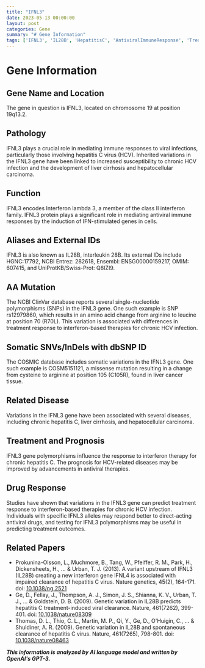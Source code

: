 ```yaml
---
title: "IFNL3"
date: 2023-05-13 00:00:00
layout: post
categories: Gene
summary: "# Gene Information"
tags: ['IFNL3', 'IL28B', 'HepatitisC', 'AntiviralImmuneResponse', 'TreatmentResponse', 'GeneticVariations', 'InterferonTherapy', 'Prognosis']
---
```


# Gene Information

## Gene Name and Location
The gene in question is IFNL3, located on chromosome 19 at position 19q13.2.

## Pathology
IFNL3 plays a crucial role in mediating immune responses to viral infections, particularly those involving hepatitis C virus (HCV). Inherited variations in the IFNL3 gene have been linked to increased susceptibility to chronic HCV infection and the development of liver cirrhosis and hepatocellular carcinoma.

## Function 
IFNL3 encodes Interferon lambda 3, a member of the class II interferon family.  IFNL3 protein plays a significant role in mediating antiviral immune responses by the induction of IFN-stimulated genes in cells.

## Aliases and External IDs
IFNL3 is also known as IL28B, interleukin 28B. Its external IDs include HGNC:17792, NCBI Entrez: 282618, Ensembl: ENSG00000159217, OMIM: 607415, and UniProtKB/Swiss-Prot: Q8IZI9.

## AA Mutation 
The NCBI ClinVar database reports several single-nucleotide polymorphisms (SNPs) in the IFNL3 gene. One such example is SNP rs12979860, which results in an amino acid change from arginine to leucine at position 70 (R70L). This variation is associated with differences in treatment response to interferon-based therapies for chronic HCV infection.

## Somatic SNVs/InDels with dbSNP ID
The COSMIC database includes somatic variations in the IFNL3 gene. One such example is COSM5151121, a missense mutation resulting in a change from cysteine to arginine at position 105 (C105R), found in liver cancer tissue.

## Related Disease
Variations in the IFNL3 gene have been associated with several diseases, including chronic hepatitis C, liver cirrhosis, and hepatocellular carcinoma.

## Treatment and Prognosis
IFNL3 gene polymorphisms influence the response to interferon therapy for chronic hepatitis C. The prognosis for HCV-related diseases may be improved by advancements in antiviral therapies.

## Drug Response
Studies have shown that variations in the IFNL3 gene can predict treatment response to interferon-based therapies for chronic HCV infection. Individuals with specific IFNL3 alleles may respond better to direct-acting antiviral drugs, and testing for IFNL3 polymorphisms may be useful in predicting treatment outcomes.

## Related Papers
- Prokunina-Olsson, L., Muchmore, B., Tang, W., Pfeiffer, R. M., Park, H., Dickensheets, H., ... & Urban, T. J. (2013). A variant upstream of IFNL3 (IL28B) creating a new interferon gene IFNL4 is associated with impaired clearance of hepatitis C virus. Nature genetics, 45(2), 164-171. doi: [10.1038/ng.2521]([Click](https://doi.org/10.1038/ng.2521))
- Ge, D., Fellay, J., Thompson, A. J., Simon, J. S., Shianna, K. V., Urban, T. J., ... & Goldstein, D. B. (2009). Genetic variation in IL28B predicts hepatitis C treatment-induced viral clearance. Nature, 461(7262), 399-401. doi: [10.1038/nature08309]([Click](https://doi.org/10.1038/nature08309))
- Thomas, D. L., Thio, C. L., Martin, M. P., Qi, Y., Ge, D., O'Huigin, C., ... & Shuldiner, A. R. (2009). Genetic variation in IL28B and spontaneous clearance of hepatitis C virus. Nature, 461(7265), 798-801. doi: [10.1038/nature08463]([Click](https://doi.org/10.1038/nature08463))

**_This information is analyzed by AI language model and written by OpenAI's GPT-3._**